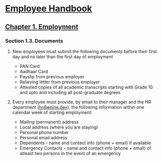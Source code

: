 # [Employee Handbook](../index.md)

## [Chapter 1. Employment](index.md)

### Section 1.3. Documents

1. New employees must submit the following documents before their first day and no later than the first day of employment

    * PAN Card
    * Aadhaar Card
    * Payslip from previous employer
    * Relieving letter from previous employer
    * Attested copies of all academic transcripts starting with Grade 10 and upto and including all post-graduate degrees

2. Every employee must provide, by email to their manager and the HR department (hr@enine.dev), the following information within one calendar week of starting employment:

    * Mailing (permanent) address
    * Local address (where you are staying)
    * Personal phone number
    * Personal email address
    * Dependents - name and contact info (phone + email) if available
    * Emergency Contacts - name and contact info (phone + email) of atleast two persons in the event of an emergency
